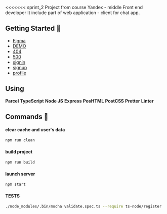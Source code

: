 <<<<<<< sprint_2
Project from course Yandex - middle Front end developer
It include part of web application - client for chat app. 

## Getting Started 🚀

* [Figma](https://www.figma.com/file/ovjYpFJqUreYoOcBK0ixb8/Messenger?node-id=0%3A1) 
* [DEMO](https://sapronovsa.netlify.app/messanger)
* [404](https://sapronovsa.netlify.app/404/)
* [500](https://sapronovsa.netlify.app/500/)
* [signin](https://sapronovsa.netlify.app/)
* [signup](https://sapronovsa.netlify.app/sign-up)
* [profile](https://sapronovsa.netlify.app/settings)

## Using 

**Parcel** **TypeScript** **Node JS** **Express** **PosHTML** **PostCSS** **Pretter**  **Linter**

## Commands 💬


#### clear cache and user's data
```sh
npm run clean
```
#### build project
```sh
npm run build
```
#### launch server
```sh
npm start
```

#### TESTS 
```sh
./node_modules/.bin/mocha validate.spec.ts --require ts-node/register
```

